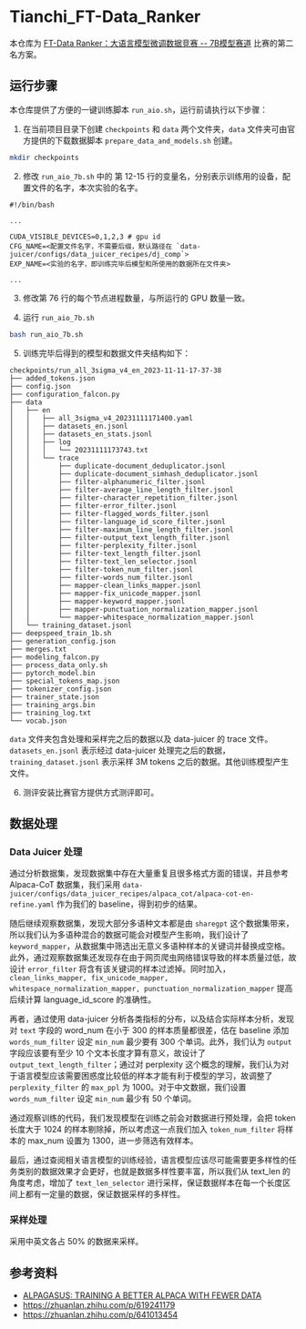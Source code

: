 # Tianchi_FT-Data_Ranker

本仓库为 [FT-Data Ranker：大语言模型微调数据竞赛 -- 7B模型赛道]([https://tianchi.aliyun.com/competition/entrance/532157](https://tianchi.aliyun.com/competition/entrance/532158)) 比赛的第二名方案。

## 运行步骤

本仓库提供了方便的一键训练脚本 `run_aio.sh`，运行前请执行以下步骤：

1. 在当前项目目录下创建 `checkpoints` 和 `data` 两个文件夹，`data` 文件夹可由官方提供的下载数据脚本 `prepare_data_and_models.sh` 创建。
```bash
mkdir checkpoints
```

2. 修改 `run_aio_7b.sh` 中的 第 12-15 行的变量名，分别表示训练用的设备，配置文件的名字，本次实验的名字。
```shell
#!/bin/bash

...

CUDA_VISIBLE_DEVICES=0,1,2,3 # gpu id
CFG_NAME=<配置文件名字，不需要后缀，默认路径在 `data-juicer/configs/data_juicer_recipes/dj_comp`>
EXP_NAME=<实验的名字，即训练完毕后模型和所使用的数据所在文件夹>

...
```

3. 修改第 76 行的每个节点进程数量，与所运行的 GPU 数量一致。

4. 运行 `run_aio_7b.sh`
```bash
bash run_aio_7b.sh
```

5. 训练完毕后得到的模型和数据文件夹结构如下：
```
checkpoints/run_all_3sigma_v4_en_2023-11-11-17-37-38
├── added_tokens.json
├── config.json
├── configuration_falcon.py
├── data
│   ├── en
│   │   ├── all_3sigma_v4_20231111171400.yaml
│   │   ├── datasets_en.jsonl
│   │   ├── datasets_en_stats.jsonl
│   │   ├── log
│   │   │   └── 20231111173743.txt
│   │   └── trace
│   │       ├── duplicate-document_deduplicator.jsonl
│   │       ├── duplicate-document_simhash_deduplicator.jsonl
│   │       ├── filter-alphanumeric_filter.jsonl
│   │       ├── filter-average_line_length_filter.jsonl
│   │       ├── filter-character_repetition_filter.jsonl
│   │       ├── filter-error_filter.jsonl
│   │       ├── filter-flagged_words_filter.jsonl
│   │       ├── filter-language_id_score_filter.jsonl
│   │       ├── filter-maximum_line_length_filter.jsonl
│   │       ├── filter-output_text_length_filter.jsonl
│   │       ├── filter-perplexity_filter.jsonl
│   │       ├── filter-text_length_filter.jsonl
│   │       ├── filter-text_len_selector.jsonl
│   │       ├── filter-token_num_filter.jsonl
│   │       ├── filter-words_num_filter.jsonl
│   │       ├── mapper-clean_links_mapper.jsonl
│   │       ├── mapper-fix_unicode_mapper.jsonl
│   │       ├── mapper-keyword_mapper.jsonl
│   │       ├── mapper-punctuation_normalization_mapper.jsonl
│   │       └── mapper-whitespace_normalization_mapper.jsonl
│   └── training_dataset.jsonl
├── deepspeed_train_1b.sh
├── generation_config.json
├── merges.txt
├── modeling_falcon.py
├── process_data_only.sh
├── pytorch_model.bin
├── special_tokens_map.json
├── tokenizer_config.json
├── trainer_state.json
├── training_args.bin
├── training_log.txt
└── vocab.json
```

`data` 文件夹包含处理和采样完之后的数据以及 data-juicer 的 trace 文件。`datasets_en.jsonl` 表示经过 data-juicer 处理完之后的数据，`training_dataset.jsonl` 表示采样 3M tokens 之后的数据。其他训练模型产生文件。

6. 测评安装比赛官方提供方式测评即可。

## 数据处理

### Data Juicer 处理

通过分析数据集，发现数据集中存在大量重复且很多格式方面的错误，并且参考 Alpaca-CoT 数据集，我们采用 `data-juicer/configs/data_juicer_recipes/alpaca_cot/alpaca-cot-en-refine.yaml` 作为我们的 baseline，得到初步的结果。

随后继续观察数据集，发现大部分多语种文本都是由 `sharegpt` 这个数据集带来，所以我们认为多语种混合的数据可能会对模型产生影响，我们设计了 `keyword_mapper`，从数据集中筛选出无意义多语种样本的关键词并替换成空格。此外，通过观察数据集还发现存在由于网页爬虫网络错误导致的样本质量过低，故设计 `error_filter` 将含有该关键词的样本过滤掉。同时加入，`clean_links_mapper, fix_unicode_mapper, whitespace_normalization_mapper, punctuation_normalization_mapper` 提高后续计算 language_id_score 的准确性。

再者，通过使用 data-juicer 分析各类指标的分布，以及结合实际样本分析，发现对 `text` 字段的 word_num 在小于 300 的样本质量都很差，估在 baseline 添加 `words_num_filter` 设定 `min_num` 最少要有 300 个单词。此外，我们认为 `output` 字段应该要有至少 10 个文本长度才算有意义，故设计了 `output_text_length_filter`；通过对 perplexity 这个概念的理解，我们认为对于语言模型应该需要困惑度比较低的样本才能有利于模型的学习，故调整了 `perplexity_filter` 的 `max_ppl` 为 1000。对于中文数据，我们设置 `words_num_filter` 设定 `min_num` 最少有 50 个单词。

通过观察训练的代码，我们发现模型在训练之前会对数据进行预处理，会把 token 长度大于 1024 的样本剔除掉，所以考虑这一点我们加入 `token_num_filter` 将样本的 max_num 设置为 1300，进一步筛选有效样本。

最后，通过查阅相关语言模型的训练经验，语言模型应该尽可能需要更多样性的任务类别的数据效果才会更好，也就是数据多样性要丰富，所以我们从 text_len 的角度考虑，增加了 `text_len_selector` 进行采样，保证数据样本在每一个长度区间上都有一定量的数据，保证数据采样的多样性。

### 采样处理

采用中英文各占 50% 的数据来采样。

## 参考资料

- [ALPAGASUS: TRAINING A BETTER ALPACA WITH FEWER DATA](https://arxiv.org/pdf/2307.08701.pdf)
- https://zhuanlan.zhihu.com/p/619241179
- https://zhuanlan.zhihu.com/p/641013454
